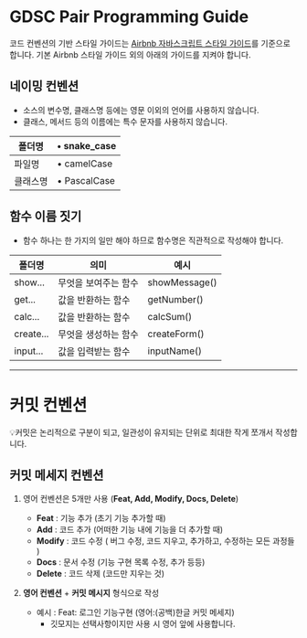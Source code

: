 # GDSC Pair Programming Guide

코드 컨벤션의 기반 스타일 가이드는 [Airbnb 자바스크립트 스타일 가이드](https://github.com/airbnb/javascript)를 기준으로 합니다.
기본 Airbnb 스타일 가이드 외의 아래의 가이드를 지켜야 합니다.

## 네이밍 컨벤션

- 소스의 변수명, 클래스명 등에는 영문 이외의 언어를 사용하지 않습니다.
- 클래스, 메서드 등의 이름에는 특수 문자를 사용하지 않습니다.

| 폴더명   | • snake_case |
| -------- | ------------ |
| 파일명   | • camelCase  |
| 클래스명 | • PascalCase |

## 함수 이름 짓기

- 함수 하나는 한 가지의 일만 해야 하므로 함수명은 직관적으로 작성해야 합니다.

| 폴더명    | 의미                 | 예시          |
| --------- | -------------------- | ------------- |
| show...   | 무엇을 보여주는 함수 | showMessage() |
| get...    | 값을 반환하는 함수   | getNumber()   |
| calc...   | 값을 반환하는 함수   | calcSum()     |
| create... | 무엇을 생성하는 함수 | createForm()  |
| input...  | 값을 입력받는 함수   | inputName()   |

---

# 커밋 컨벤션

💡커밋은 논리적으로 구분이 되고, 일관성이 유지되는 단위로 최대한 작게 쪼개서 작성합니다.

## 커밋 메세지 컨벤션

1. 영어 컨벤션은 5개만 사용 (**Feat, Add, Modify, Docs, Delete**)

   - **Feat** : 기능 추가 (초기 기능 추가할 때)
   - **Add** : 코드 추가 (어떠한 기능 내에 기능을 더 추가할 때)
   - **Modify** : 코드 수정 ( 버그 수정, 코드 지우고, 추가하고, 수정하는 모든 과정들 )
   - **Docs** : 문서 수정 (기능 구현 목록 수정, 추가 등등)
   - **Delete** : 코드 삭제 (코드만 지우는 것)

2. **영어 컨벤션** + **커밋 메시지** 형식으로 작성
   - 예시 : Feat: 로그인 기능구현 (영어:(공백)한글 커밋 메세지)
     - 깃모지는 선택사항이지만 사용 시 영어 앞에 사용합니다.
